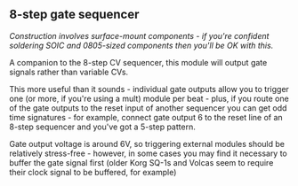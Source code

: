 ## 8-step gate sequencer

*Construction involves surface-mount components - if you're confident soldering SOIC and 0805-sized components then you'll be OK with this.*


A companion to the 8-step CV sequencer, this module will output gate signals rather than variable CVs.

This more useful than it sounds - individual gate outputs allow you to trigger one (or more, if you're using a mult) module per beat - plus, if you route one of the gate outputs to the reset input of another sequencer you can get odd time signatures - for example, connect gate output 6 to the reset line of an 8-step sequencer and you've got a 5-step pattern.

Gate output voltage is around 6V, so triggering external modules should be relatively stress-free - however, in some cases you may find it necessary to buffer the gate signal first (older Korg SQ-1s and Volcas seem to require their clock signal to be buffered, for example)